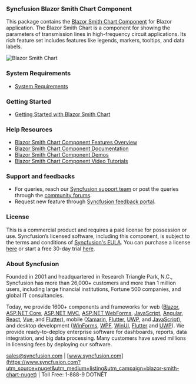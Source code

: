 ### Syncfusion Blazor Smith Chart Component

This package contains the [Blazor Smith Chart Component](https://www.syncfusion.com/blazor-components/blazor-smith-chart?utm_source=nuget&utm_medium=listing&utm_campaign=blazor-smith-chart-nuget) for Blazor application. The Blazor Smith Chart is a component for showing the parameters of transmission lines in high-frequency circuit applications. Its rich feature set includes features like legends, markers, tooltips, and data labels.

![Blazor Smith Chart](https://raw.githubusercontent.com/SyncfusionExamples/nuget-img/master/blazor/blazor-smith-chart.png)

### System Requirements

* [System Requirements](https://blazor.syncfusion.com/documentation/system-requirements?utm_source=nuget&utm_medium=listing&utm_campaign=blazor-smith-chart-nuget)

### Getting Started

* [Getting Started with Blazor Smith Chart](https://blazor.syncfusion.com/documentation/smith-chart/getting-started?utm_source=nuget&utm_medium=listing&utm_campaign=blazor-smith-chart-nuget)

### Help Resources

* [Blazor Smith Chart Component Features Overview](https://www.syncfusion.com/blazor-components/blazor-smith-chart?utm_source=nuget&utm_medium=listing&utm_campaign=blazor-smith-chart-nuget)
* [Blazor Smith Chart Component Documentation](https://blazor.syncfusion.com/documentation/smith-chart/getting-started?utm_source=nuget&utm_medium=listing&utm_campaign=blazor-smith-chart-nuget)
* [Blazor Smith Chart Component Demos](https://blazor.syncfusion.com/demos/smith-chart/default-functionalities?utm_source=nuget&utm_medium=listing&utm_campaign=blazor-smith-chart-nuget)
* [Blazor Smith Chart Component Video Tutorials](https://www.syncfusion.com/tutorial-videos/blazor/smith-chart?utm_source=nuget&utm_medium=listing&utm_campaign=blazor-smith-chart-nuget)

### Support and feedbacks

* For queries, reach our [Syncfusion support team](https://www.syncfusion.com/support/directtrac/incidents/newincident?utm_source=nuget&utm_medium=listing&utm_campaign=blazor-smith-chart-nuget) or post the queries through the [community forums](https://www.syncfusion.com/forums/blazor-components?utm_source=nuget&utm_medium=listing&utm_campaign=blazor-smith-chart-nuget). 
* Request new feature through [Syncfusion feedback portal](https://www.syncfusion.com/feedback/blazor-components?utm_source=nuget&utm_medium=listing&utm_campaign=blazor-smith-chart-nuget).

### License

This is a commercial product and requires a paid license for possession or use. Syncfusion’s licensed software, including this component, is subject to the terms and conditions of [Syncfusion's EULA](https://www.syncfusion.com/eula/es/?utm_source=nuget&utm_medium=listing&utm_campaign=blazor-smith-chart-nuget). You can purchase a license [here]( https://www.syncfusion.com/sales/products?utm_source=nuget&utm_medium=listing&utm_campaign=blazor-smith-chart-nuget) or start a free 30-day trial [here](https://www.syncfusion.com/account/manage-trials/start-trials?utm_source=nuget&utm_medium=listing&utm_campaign=blazor-smith-chart-nuget).

### About Syncfusion

Founded in 2001 and headquartered in Research Triangle Park, N.C., Syncfusion has more than 26,000+ customers and more than 1 million users, including large financial institutions, Fortune 500 companies, and global IT consultancies.
 
Today, we provide 1600+ components and frameworks for web ([Blazor](https://www.syncfusion.com/blazor-components?utm_source=nuget&utm_medium=listing&utm_campaign=blazor-smith-chart-nuget), [ASP.NET Core](https://www.syncfusion.com/aspnet-core-ui-controls?utm_source=nuget&utm_medium=listing&utm_campaign=blazor-smith-chart-nuget), [ASP.NET MVC](https://www.syncfusion.com/aspnet-mvc-ui-controls?utm_source=nuget&utm_medium=listing&utm_campaign=blazor-smith-chart-nuget), [ASP.NET WebForms](https://www.syncfusion.com/jquery/aspnet-webforms-ui-controls?utm_source=nuget&utm_medium=listing&utm_campaign=blazor-smith-chart-nuget), [JavaScript](https://www.syncfusion.com/javascript-ui-controls?utm_source=nuget&utm_medium=listing&utm_campaign=blazor-smith-chart-nuget), [Angular](https://www.syncfusion.com/angular-ui-components?utm_source=nuget&utm_medium=listing&utm_campaign=blazor-smith-chart-nuget), [React](https://www.syncfusion.com/react-ui-components?utm_source=nuget&utm_medium=listing&utm_campaign=blazor-smith-chart-nuget), [Vue](https://www.syncfusion.com/vue-ui-components?utm_source=nuget&utm_medium=listing&utm_campaign=blazor-smith-chart-nuget), and [Flutter](https://www.syncfusion.com/flutter-widgets?utm_source=nuget&utm_medium=listing&utm_campaign=blazor-smith-chart-nuget)), mobile ([Xamarin](https://www.syncfusion.com/xamarin-ui-controls?utm_source=nuget&utm_medium=listing&utm_campaign=blazor-smith-chart-nuget), [Flutter](https://www.syncfusion.com/flutter-widgets?utm_source=nuget&utm_medium=listing&utm_campaign=blazor-smith-chart-nuget), [UWP](https://www.syncfusion.com/uwp-ui-controls?utm_source=nuget&utm_medium=listing&utm_campaign=blazor-smith-chart-nuget), and [JavaScript](https://www.syncfusion.com/javascript-ui-controls?utm_source=nuget&utm_medium=listing&utm_campaign=blazor-smith-chart-nuget)), and desktop development ([WinForms](https://www.syncfusion.com/winforms-ui-controls?utm_source=nuget&utm_medium=listing&utm_campaign=blazor-smith-chart-nuget), [WPF](https://www.syncfusion.com/wpf-controls?utm_source=nuget&utm_medium=listing&utm_campaign=blazor-smith-chart-nuget), [WinUI](https://www.syncfusion.com/winui-controls?utm_source=nuget&utm_medium=listing&utm_campaign=blazor-smith-chart-nuget), [Flutter](https://www.syncfusion.com/flutter-widgets?utm_source=nuget&utm_medium=listing&utm_campaign=blazor-smith-chart-nuget) and [UWP](https://www.syncfusion.com/uwp-ui-controls?utm_source=nuget&utm_medium=listing&utm_campaign=blazor-smith-chart-nuget)). We provide ready-to-deploy enterprise software for dashboards, reports, data integration, and big data processing. Many customers have saved millions in licensing fees by deploying our software.

[sales@syncfusion.com](mailto:sales@syncfusion.com?Subject=Syncfusion%20Blazor%20-%20NuGet) | [www.syncfusion.com](https://www.syncfusion.com?utm_source=nuget&utm_medium=listing&utm_campaign=blazor-smith-chart-nuget) | Toll Free: 1-888-9 DOTNET